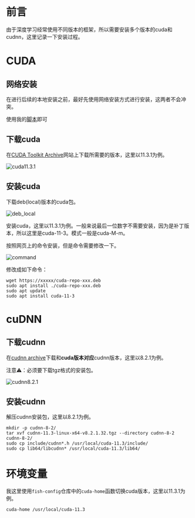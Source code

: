 # 前言

由于深度学习经常使用不同版本的框架，所以需要安装多个版本的cuda和cudnn，这里记录一下安装过程。

# CUDA

## 网络安装

在进行后续的本地安装之前，最好先使用网络安装方式进行安装，这两者不会冲突。

使用我的[脚本](https://github.com/Bit0r/fish-config/blob/main/cuda.fish)即可

## 下载cuda

在[CUDA Toolkit Archive](https://developer.nvidia.com/cuda-toolkit-archive)网站上下载所需要的版本，这里以11.3.1为例。

![cuda11.3.1](cuda_11_3_1.jpg)

## 安装cuda

下载deb(local)版本的cuda包。

![deb_local](deb_local.jpg)

安装cuda，这里以11.3.1为例。一般来说最后一位数字不需要安装，因为是补丁版本，所以这里是cuda-11-3。模式一般是cuda-M-m。

按照网页上的命令安装，但是命令需要修改一下。

![command](cuda_install.jpg)

修改成如下命令：

```fish
wget https://xxxxx/cuda-repo-xxx.deb
sudo apt install ./cuda-repo-xxx.deb
sudo apt update
sudo apt install cuda-11-3
```

# cuDNN

## 下载cudnn

在[cudnn archive](https://developer.nvidia.com/rdp/cudnn-archive)下载和**cuda版本对应**cudnn版本，这里以8.2.1为例。

注意⚠️：必须要下载tgz格式的安装包。

![cudnn8.2.1](cudnn_8_2.jpg)

## 安装cudnn

解压cudnn安装包，这里以8.2.1为例。

```fish
mkdir -p cudnn-8-2/
tar xvf cudnn-11.3-linux-x64-v8.2.1.32.tgz --directory cudnn-8-2
cudnn-8-2/
sudo cp include/cudnn*.h /usr/local/cuda-11.3/include/
sudo cp lib64/libcudnn* /usr/local/cuda-11.3/lib64/
```

# 环境变量

我这里使用`fish-config`仓库中的`cuda-home`函数切换cuda版本，这里以11.3.1为例。

```fish
cuda-home /usr/local/cuda-11.3
```
